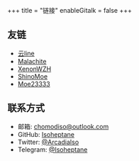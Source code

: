 +++
title = "链接"
enableGitalk = false
+++

## 友链
- [云line](https://yunline.github.io/)
- [Malachite](https://blog-malachite.vercel.app/)
- [XenonWZH](https://xenonwzh.github.io)
- [ShinoMoe](https://shinomoe.xyz/about/)
- [Moe23333](https://moe23333.vercel.app/)

## 联系方式
- 邮箱: <chomodiso@outlook.com>
- GitHub: [Isoheptane](https://github.com/Isoheptane)
- Twitter: [@ArcadiaIso](https://twitter.com/ArcadiaIso)
- Telegram: [@Isoheptane](https://t.me/Isoheptane)